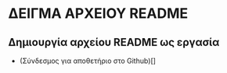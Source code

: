 # ΔΕΙΓΜΑ ΑΡΧΕΙΟΥ README
## Δημιουργία αρχείου README ως εργασία 
* (Σύνδεσμος για αποθετήριο στο Github)[] 
